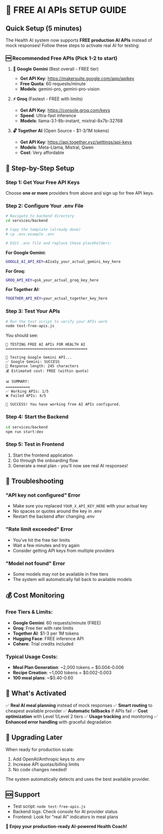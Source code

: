# 🚀 FREE AI APIs SETUP GUIDE

## Quick Setup (5 minutes)

The Health AI system now supports **FREE production AI APIs** instead of mock responses! Follow these steps to activate real AI for testing:

### 🆓 Recommended Free APIs (Pick 1-2 to start)

1. **🤖 Google Gemini** (Best overall - FREE tier)
   - **Get API Key**: https://makersuite.google.com/app/apikey
   - **Free Quota**: 60 requests/minute
   - **Models**: gemini-pro, gemini-pro-vision

2. **⚡ Groq** (Fastest - FREE with limits)
   - **Get API Key**: https://console.groq.com/keys
   - **Speed**: Ultra-fast inference
   - **Models**: llama-3.1-8b-instant, mixtral-8x7b-32768

3. **🔓 Together AI** (Open Source - $1-3/1M tokens)
   - **Get API Key**: https://api.together.xyz/settings/api-keys
   - **Models**: Meta-Llama, Mixtral, Qwen
   - **Cost**: Very affordable

## 📝 Step-by-Step Setup

### Step 1: Get Your Free API Keys

Choose **one or more** providers from above and sign up for free API keys.

### Step 2: Configure Your .env File

```bash
# Navigate to backend directory
cd services/backend

# Copy the template (already done)
# cp .env.example .env

# Edit .env file and replace these placeholders:
```

**For Google Gemini:**
```bash
GOOGLE_AI_API_KEY=AIzaSy_your_actual_gemini_key_here
```

**For Groq:**
```bash
GROQ_API_KEY=gsk_your_actual_groq_key_here
```

**For Together AI:**
```bash
TOGETHER_API_KEY=your_actual_together_key_here
```

### Step 3: Test Your APIs

```bash
# Run the test script to verify your APIs work
node test-free-apis.js
```

You should see:
```
🚀 TESTING FREE AI APIs FOR HEALTH AI
=====================================

🧪 Testing Google Gemini API...
✅ Google Gemini: SUCCESS
📝 Response length: 245 characters
💰 Estimated cost: FREE (within quota)

📊 SUMMARY:
===========
✅ Working APIs: 1/5
❌ Failed APIs: 4/5

🎉 SUCCESS! You have working free AI APIs configured.
```

### Step 4: Start the Backend

```bash
cd services/backend
npm run start:dev
```

### Step 5: Test in Frontend

1. Start the frontend application
2. Go through the onboarding flow
3. Generate a meal plan - you'll now see real AI responses!

## 🔧 Troubleshooting

### "API key not configured" Error
- Make sure you replaced `YOUR_X_API_KEY_HERE` with your actual key
- No spaces or quotes around the key in .env
- Restart the backend after changing .env

### "Rate limit exceeded" Error
- You've hit the free tier limits
- Wait a few minutes and try again
- Consider getting API keys from multiple providers

### "Model not found" Error
- Some models may not be available in free tiers
- The system will automatically fall back to available models

## 💰 Cost Monitoring

### Free Tiers & Limits:
- **Google Gemini**: 60 requests/minute (FREE)
- **Groq**: Free tier with rate limits
- **Together AI**: $1-3 per 1M tokens
- **Hugging Face**: FREE inference API
- **Cohere**: Trial credits included

### Typical Usage Costs:
- **Meal Plan Generation**: ~2,000 tokens = $0.004-0.006
- **Recipe Creation**: ~1,000 tokens = $0.002-0.003
- **100 meal plans**: ~$0.40-0.60

## 🎯 What's Activated

✅ **Real AI meal planning** instead of mock responses
✅ **Smart routing** to cheapest available provider
✅ **Automatic fallbacks** if APIs fail
✅ **Cost optimization** with Level 1/Level 2 tiers
✅ **Usage tracking** and monitoring
✅ **Enhanced error handling** with graceful degradation

## 🔄 Upgrading Later

When ready for production scale:
1. Add OpenAI/Anthropic keys to .env
2. Increase API quotas/billing limits
3. No code changes needed!

The system automatically detects and uses the best available provider.

## 🆘 Support

- Test script: `node test-free-apis.js`
- Backend logs: Check console for AI provider status
- Frontend: Look for "real AI" indicators in meal plans

**🎉 Enjoy your production-ready AI-powered Health Coach!**